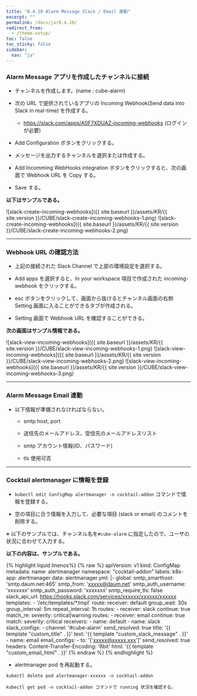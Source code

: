 ```yaml
---
title: "8.4.10 Alarm Message Slack / Email 連動"
excerpt: ""
permalink: /docs/ja/8.4.10/
redirect_from:
  - /theme-setup/
toc: false
toc_sticky: false
sidebar:
  nav: "ja"
---
```



### Alarm Message アプリを作成したチャンネルに接続

* チャンネルを作成します。(name : cube-alarm)

* 次の URL で提供されているアプリの Incoming Webhook(Send data into Slack in real-time) を作成する。

  * <https://slack.com/apps/A0F7XDUAZ-incoming-webhooks> (ログインが必要)

* Add Configuration ボタンをクリックする。

* メッセージを出力するチャンネルを選択または作成する。

* Add Incomming WebHooks integration ボタンをクリックすると、次の画面で Webhook URL を Copy する。

* Save する。 

**以下はサンプルである。**

![slack-create-incoming-webhooks]({{ site.baseurl }}/assets/KR/{{ site.version }}/CUBE/slack-create-incoming-webhooks-1.png)
![slack-create-incoming-webhooks]({{ site.baseurl }}/assets/KR/{{ site.version }}/CUBE/slack-create-incoming-webhooks-2.png)

-----
### Webhook URL の確認方法

* 上記の接続された Slack Channel で上部の環境設定を選択する。

* Add apps を選択すると、In your workspace 項目で作成された incoming-webhook をクリックする。

* esc ボタンをクリックして、画面から抜けるとチャンネル画面の右側 Setting 画面に入ることができるタブが作成される。

* Setting 画面で Webhook URL を確認することができる。

**次の画面はサンプル情報である。**


![slack-view-incoming-webhooks]({{ site.baseurl }}/assets/KR/{{ site.version }}/CUBE/slack-view-incoming-webhooks-1.png)
![slack-view-incoming-webhooks]({{ site.baseurl }}/assets/KR/{{ site.version }}/CUBE/slack-view-incoming-webhooks-2.png)
![slack-view-incoming-webhooks]({{ site.baseurl }}/assets/KR/{{ site.version }}/CUBE/slack-view-incoming-webhooks-3.png)

-----
### Alarm Message Email 連動

* 以下情報が準備されなければならない。

  * smtp host, port

  * 送信先のメールアドレス、受信先のメールアドレスリスト

  * smtp アカウント情報(ID、パスワード)

  * tls 使用可否

-----
### Cocktail alertmanager に情報を登録

* `kubectl edit ConfigMap alertmanager -n cocktail-addon` コマンドで情報を登録する。

* 空の項目に合う情報を入力して、必要な項目 (slack or email) のコメントを削除する。

※ 以下のサンプルでは、チャンネル名を`#cube-alarm` に指定したので、ユーザの状況に合わせて入力する。

**以下の内容は、サンプルである。**

{% highlight liquid linenos%}
  {% raw %}
apiVersion: v1
kind: ConfigMap
metadata:
  name: alertmanager
  namespace: "cocktail-addon"
  labels:
    k8s-app: alertmanager
data:
  alertmanager.yml: |-
    global:
      smtp_smarthost: 'smtp.daum.net:465'
      smtp_from: 'xxxxx@daum.net'
      smtp_auth_username: 'xxxxxxx'
      smtp_auth_password: 'xxxxxxx'
      smtp_require_tls: false
      slack_api_url: https://hooks.slack.com/services/xxxxxx/xxxxxx/xxxxxx
    templates:
    - '/etc/templates/*.tmpl'
    route:
      receiver: default
      group_wait: 30s
      group_interval: 5m
      repeat_interval: 1h
      routes:
      - receiver: slack
        continue: true
        match_re:
          severity: critical|warning
        routes:
        - receiver: email
          continue: true
          match:
            severity: critical
    receivers:
    - name: default
    - name: slack
      slack_configs:
      - channel: '#cube-alarm'
        send_resolved: true
        title: '{{ template "custom_title" . }}'
        text: '{{ template "custom_slack_message" . }}'
    - name: email
      email_configs:
      - to: '['xxxxx@xxxxx.xxx']'
        send_resolved: true
        headers:
          Content-Transfer-Encoding: '8bit'
        html: '{{ template "custom_email_html" . }}'
  {% endraw %}
{% endhighlight %}

* alertmanager pod を再起動する。

```
kubectl delete pod alertmanager-xxxxxx -n cocktail-addon

kubectl get pod -n cocktail-addon コマンドで running 状況を確認する。
```